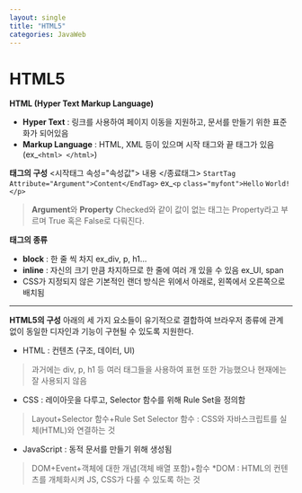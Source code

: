 ```yaml
---
layout: single
title: "HTML5"
categories: JavaWeb
---
```


# HTML5

**HTML (Hyper Text Markup Language)**
- **Hyper Text** : 링크를 사용하여 페이지 이동을 지원하고, 문서를 만들기 위한 표준화가 되어있음
- **Markup Language** : HTML, XML 등이 있으며 시작 태그와 끝 태그가 있음 (ex_```<html> </html>```)

**태그의 구성**
<시작태그 속성="속성값"> 내용 </종료태그>
```StartTag``` ```Attribute="Argument">Content</EndTag>```
ex_```<p``` ```class="myfont">Hello``` ```World!</p>```
>**Argument**와 **Property**
>Checked와 같이 값이 없는 태그는 Property라고 부르며 True 혹은 False로 다뤄진다.

**태그의 종류**
- **block** : 한 줄 씩 차지  ex_div, p, h1...
- **inline** : 자신의 크기 만큼 차지하므로 한 줄에 여러 개 있을 수 있음 ex_UI, span
- CSS가 지정되지 않은 기본적인 랜더 방식은 위에서 아래로, 왼쪽에서 오른쪽으로 배치됨
<hr>

**HTML5의 구성**
 아래의 세 가지 요소들이 유기적으로 결합하여 브라우저 종류에 관계 없이 동일한 디자인과 기능이 구현될 수 있도록 지원한다.
- HTML : 컨텐츠 (구조, 데이터, UI)
>과거에는 div, p, h1 등 여러 태그들을 사용하여 표현 또한 가능했으나 현재에는 잘 사용되지 않음
- CSS : 레이아웃을 다루고, Selector 함수를 위해 Rule Set을 정의함
>Layout+Selector 함수+Rule Set
>Selector 함수 : CSS와 자바스크립트를 실체(HTML)와 연결하는 것
- JavaScript : 동적 문서를 만들기 위해 생성됨
>DOM+Event+객체에 대한 개념(객체 배열 포함)+함수
>*DOM : HTML의 컨텐츠를 개체화시켜 JS, CSS가 다룰 수 있도록 하는 것
